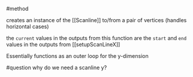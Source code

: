 #method

creates an instance of the [[Scanline]] to/from a pair of vertices (handles horizontal cases)

the `current` values in the outputs from this function are the `start` and `end` values in the outputs from [[setupScanLineX]]

Essentially functions as an outer loop for the y-dimension

#question why do we need a scanline y?